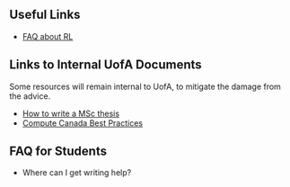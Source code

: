 <h2>Useful Links</h2>

<ul>
 	<li><a
 	href="http://www.incompleteideas.net/RL-FAQ.html">FAQ
 	about RL</a></li>
</ul>
	
<h2>Links to Internal UofA Documents</h2>

Some resources will remain internal to UofA, to mitigate the damage
from the advice.

<ul>
 	<li><a href="https://docs.google.com/document/d/1bQRRNhffZi5hUzeWU18qAf0dyN1zKBYIZk1o9-5r1FI/">How to write a MSc thesis</a></li>
 	<li><a
 	href="https://docs.google.com/document/d/1wyf4KtyFOPUnvBbUe1_u1JcM00w0WWDtK8djICMrFuc/">Compute
 	Canada Best Practices</a></li>
</ul>
	
<h2>FAQ for Students</h2>

<ul>
 	<li>Where can I get writing help?</li>
</ul>



